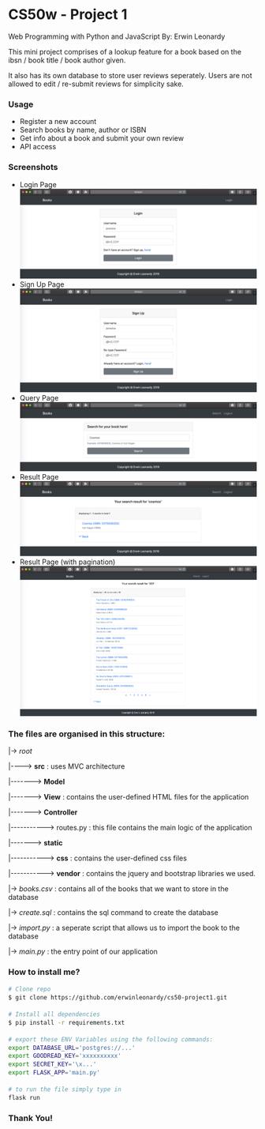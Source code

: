 # CS50w - Project 1

Web Programming with Python and JavaScript
By: Erwin Leonardy

This mini project comprises of a lookup feature for a book based on the ibsn / book title / book author given.

It also has its own database to store user reviews seperately. Users are not allowed to edit / re-submit reviews for simplicity sake.

### Usage

* Register a new account
* Search books by name, author or ISBN
* Get info about a book and submit your own review
* API access

### Screenshots
* Login Page
![Login Page](./screenshots/Login.png)
* Sign Up Page
![Login Page](./screenshots/SignUp.png)
* Query Page
![Query Page](./screenshots/Search.png)
* Result Page
![Result Page](./screenshots/Results_1.png)
* Result Page (with pagination)
![Result Page](./screenshots/Results_2.png)

### The files are organised in this structure:

|-> *root*

|----> **src** : uses MVC architecture

|-------> **Model**

|-------> **View** : contains the user-defined HTML files for the application

|-------> **Controller**

|-----------> routes.py : this file contains the main logic of the application

|-------> **static**

|-----------> **css** : contains the user-defined css files 

|-----------> **vendor** : contains the jquery and bootstrap libraries we used.

|-> *books.csv* : contains all of the books that we want to store in the database

|-> *create.sql* : contains the sql command to create the database

|-> *import.py* : a seperate script that allows us to import the book to the database

|-> *main.py* : the entry point of our application

### How to install me?
```bash
# Clone repo
$ git clone https://github.com/erwinleonardy/cs50-project1.git

# Install all dependencies
$ pip install -r requirements.txt

# export these ENV Variables using the following commands:
export DATABASE_URL='postgres://...'
export GOODREAD_KEY='xxxxxxxxxx'
export SECRET_KEY='\x...'
export FLASK_APP='main.py'

# to run the file simply type in
flask run
```

### Thank You!